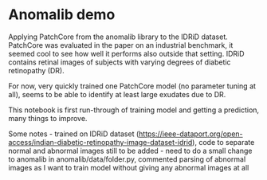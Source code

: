 # Anomalib demo

Applying PatchCore from the anomalib library to the IDRiD dataset.
PatchCore was evaluated in the paper on an industrial benchmark, it seemed cool to see how well it performs also outside that setting.
IDRiD contains retinal images of subjects with varying degrees of diabetic retinopathy (DR).

For now, very quickly trained one PatchCore model (no parameter tuning at all), seems to be able to identify at least large exudates due to DR. 

This notebook is first run-through of training model and getting a prediction, many things to improve.

Some notes
    - trained on IDRiD dataset (https://ieee-dataport.org/open-access/indian-diabetic-retinopathy-image-dataset-idrid), code to separate normal and abnormal images still to be added
    - need to do a small change to anomalib in anomalib/data/folder.py, commented parsing of abnormal images as I want to train model without giving any abnormal images at all 




